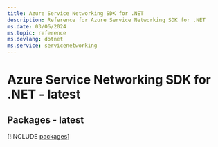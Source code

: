 ```yaml
---
title: Azure Service Networking SDK for .NET
description: Reference for Azure Service Networking SDK for .NET
ms.date: 03/06/2024
ms.topic: reference
ms.devlang: dotnet
ms.service: servicenetworking
---
```

# Azure Service Networking SDK for .NET - latest
## Packages - latest
[!INCLUDE [packages](service-networking-index.md)]